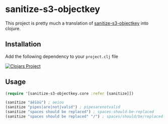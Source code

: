 # sanitize-s3-objectkey

This project is pretty much a translation of [sanitize-s3-objectkey](https://github.com/Advanon/sanitize-s3-objectkey) into clojure.

## Installation

Add the following dependency to your `project.clj` file

[![Clojars Project](http://clojars.org/sanitize-s3-objectkey/latest-version.svg)](http://clojars.org/sanitize-s3-objectkey)

## Usage

```clojure
(require '[sanitize-s3-objectkey.core :refer [sanitize]])

(sanitize "áêīòü") ; aeiou
(sanitize "pipes|are|not|valid") ; pipesarenotvalid
(sanitize "spaces should be replaced") ; spaces-should-be-replaced
(sanitize "spaces should be replaced" "/") ; spaces/should/be/replaced
```
